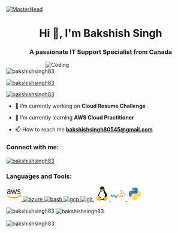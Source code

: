 [![MasterHead](https://www.google.com/url?sa=i&url=https%3A%2F%2Ftenor.com%2Fsearch%2Fhacker-gifs&psig=AOvVaw05-kaXqrKgKp4GJK6Qo6M3&ust=1681766433249000&source=images&cd=vfe&ved=0CBEQjRxqFwoTCNDEj4-qr_4CFQAAAAAdAAAAABAE)](https://sites.google.com/view/bakshishsinghsportfolio/home)
<h1 align="center">Hi 👋, I'm Bakshish Singh</h1>
<h3 align="center">A passionate IT Support Specialist from Canada</h3>
<img align="right" alt="Coding" width="400" src="https://cdn.dribbble.com/users/1162077/screenshots/3848914/programmer.gif">

<p align="left"> <img src="https://komarev.com/ghpvc/?username=bakshishsingh83&label=Profile%20views&color=0e75b6&style=flat" alt="bakshishsingh83" /> </p>

<p align="left"> <a href="https://github.com/ryo-ma/github-profile-trophy"><img src="https://github-profile-trophy.vercel.app/?username=bakshishsingh83" alt="bakshishsingh83" /></a> </p>

<p align="left"> <a href="https://twitter.com/bakshishsingh83" target="blank"><img src="https://img.shields.io/twitter/follow/bakshishsingh83?logo=twitter&style=for-the-badge" alt="bakshishsingh83" /></a> </p>

- 🔭 I’m currently working on **Cloud Resume Challenge**

- 🌱 I’m currently learning **AWS Cloud Practitioner**

- 📫 How to reach me **bakshishsingh80545@gmail.com**

<h3 align="left">Connect with me:</h3>
<p align="left">
<a href="https://twitter.com/bakshishsingh83" target="blank"><img align="center" src="https://raw.githubusercontent.com/rahuldkjain/github-profile-readme-generator/master/src/images/icons/Social/twitter.svg" alt="bakshishsingh83" height="30" width="40" /></a>
</p>

<h3 align="left">Languages and Tools:</h3>
<p align="left"> <a href="https://aws.amazon.com" target="_blank" rel="noreferrer"> <img src="https://raw.githubusercontent.com/devicons/devicon/master/icons/amazonwebservices/amazonwebservices-original-wordmark.svg" alt="aws" width="40" height="40"/> </a> <a href="https://azure.microsoft.com/en-in/" target="_blank" rel="noreferrer"> <img src="https://www.vectorlogo.zone/logos/microsoft_azure/microsoft_azure-icon.svg" alt="azure" width="40" height="40"/> </a> <a href="https://www.gnu.org/software/bash/" target="_blank" rel="noreferrer"> <img src="https://www.vectorlogo.zone/logos/gnu_bash/gnu_bash-icon.svg" alt="bash" width="40" height="40"/> </a> <a href="https://cloud.google.com" target="_blank" rel="noreferrer"> <img src="https://www.vectorlogo.zone/logos/google_cloud/google_cloud-icon.svg" alt="gcp" width="40" height="40"/> </a> <a href="https://git-scm.com/" target="_blank" rel="noreferrer"> <img src="https://www.vectorlogo.zone/logos/git-scm/git-scm-icon.svg" alt="git" width="40" height="40"/> </a> <a href="https://www.linux.org/" target="_blank" rel="noreferrer"> <img src="https://raw.githubusercontent.com/devicons/devicon/master/icons/linux/linux-original.svg" alt="linux" width="40" height="40"/> </a> <a href="https://www.mysql.com/" target="_blank" rel="noreferrer"> <img src="https://raw.githubusercontent.com/devicons/devicon/master/icons/mysql/mysql-original-wordmark.svg" alt="mysql" width="40" height="40"/> </a> <a href="https://www.python.org" target="_blank" rel="noreferrer"> <img src="https://raw.githubusercontent.com/devicons/devicon/master/icons/python/python-original.svg" alt="python" width="40" height="40"/> </a> </p>

<p><img align="left" src="https://github-readme-stats.vercel.app/api/top-langs?username=bakshishsingh83&show_icons=true&locale=en&layout=compact" alt="bakshishsingh83" /></p>

<p>&nbsp;<img align="center" src="https://github-readme-stats.vercel.app/api?username=bakshishsingh83&show_icons=true&locale=en" alt="bakshishsingh83" /></p>

<p><img align="center" src="https://github-readme-streak-stats.herokuapp.com/?user=bakshishsingh83&" alt="bakshishsingh83" /></p>
